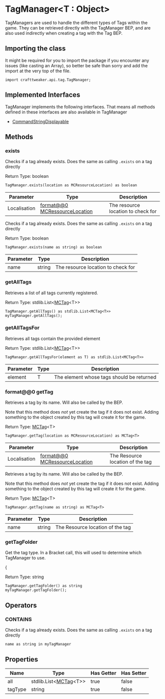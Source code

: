 # TagManager&LT;T : Object&GT;

TagManagers are used to handle the different types of Tags within the game. They can be retrieved directly with the TagManager BEP, and are also used indirectly when creating a tag with the Tag BEP.

## Importing the class

It might be required for you to import the package if you encounter any issues (like casting an Array), so better be safe than sorry and add the import at the very top of the file.
```zenscript
import crafttweaker.api.tag.TagManager;
```


## Implemented Interfaces
TagManager implements the following interfaces. That means all methods defined in these interfaces are also available in TagManager

- [CommandStringDisplayable](/vanilla/api/brackets/CommandStringDisplayable)

## Methods

### exists

Checks if a tag already exists. Does the same as calling `.exists` on a tag directly

Return Type: boolean

```zenscript
TagManager.exists(location as MCResourceLocation) as boolean
```

| Parameter    | Type                                                                  | Description                        |
| ------------ | --------------------------------------------------------------------- | ---------------------------------- |
| Localisation | [format@@0 MCRessourceLocation](/vanilla/api/util/MCResourceLocation) | The resource location to check for |


Checks if a tag already exists. Does the same as calling `.exists` on a tag directly

Return Type: boolean

```zenscript
TagManager.exists(name as string) as boolean
```

| Parameter | Type   | Description                        |
| --------- | ------ | ---------------------------------- |
| name      | string | The resource location to check for |


### getAllTags

Retrieves a list of all tags currently registered.

Return Type: stdlib.List&lt;[MCTag](/vanilla/api/tags/MCTag)&lt;T&gt;&gt;

```zenscript
TagManager.getAllTags() as stdlib.List<MCTag<T>>
myTagManager.getAllTags();
```

### getAllTagsFor

Retrieves all tags contain the provided element

Return Type: stdlib.List&lt;[MCTag](/vanilla/api/tags/MCTag)&lt;T&gt;&gt;

```zenscript
TagManager.getAllTagsFor(element as T) as stdlib.List<MCTag<T>>
```

| Parameter | Type | Description                               |
| --------- | ---- | ----------------------------------------- |
| element   | T    | The element whose tags should be returned |


### format@@0 getTag

Retrieves a tag by its name. Will also be called by the BEP. <p> Note that this method does _not_ yet create the tag if it does not exist. Adding something to the object created by this tag will create it for the game.

Return Type: [MCTag](/vanilla/api/tags/MCTag)&lt;T&gt;

```zenscript
TagManager.getTag(location as MCResourceLocation) as MCTag<T>
```

| Parameter    | Type                                                                  | Description                      |
| ------------ | --------------------------------------------------------------------- | -------------------------------- |
| Localisation | [format@@0 MCRessourceLocation](/vanilla/api/util/MCResourceLocation) | The Resource location of the tag |


Retrieves a tag by its name. Will also be called by the BEP. <p> Note that this method does _not_ yet create the tag if it does not exist. Adding something to the object created by this tag will create it for the game.

Return Type: [MCTag](/vanilla/api/tags/MCTag)&lt;T&gt;

```zenscript
TagManager.getTag(name as string) as MCTag<T>
```

| Parameter | Type   | Description                      |
| --------- | ------ | -------------------------------- |
| name      | string | The Resource location of the tag |


### getTagFolder

Get the tag type. In a Bracket call, this will used to determine which TagManager to use. <p>
 {

Return Type: string

```zenscript
TagManager.getTagFolder() as string
myTagManager.getTagFolder();
```


## Operators

### CONTAINS

Checks if a tag already exists. Does the same as calling `.exists` on a tag directly

```zenscript
name as string in myTagManager
```




## Properties

| Name    | Type                                                                                 | Has Getter | Has Setter |
| ------- | ------------------------------------------------------------------------------------ | ---------- | ---------- |
| all     | stdlib.List&lt;[MCTag](/vanilla/api/tags/MCTag)&lt;T&gt;&gt; | true       | false      |
| tagType | string                                                                               | true       | false      |

